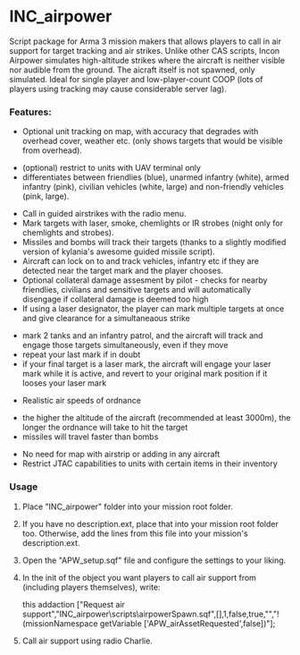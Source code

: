 # INC_airpower

Script package for Arma 3 mission makers that allows players to call in air support for target tracking and air strikes. 
Unlike other CAS scripts, Incon Airpower simulates high-altitude strikes where the aircraft is neither visible nor audible from the ground. 
The aicraft itself is not spawned, only simulated. 
Ideal for single player and low-player-count COOP (lots of players using tracking may cause considerable server lag). 


### Features:

* Optional unit tracking on map, with accuracy that degrades with overhead cover, weather etc. (only shows targets that would be visible from overhead). 
 - (optional) restrict to units with UAV terminal only
 - differentiates between friendlies (blue), unarmed infantry (white), armed infantry (pink), civilian vehicles (white, large) and non-friendly vehicles (pink, large). 
* Call in guided airstrikes with the radio menu. 
* Mark targets with laser, smoke, chemlights or IR strobes (night only for chemlights and strobes). 
* Missiles and bombs will track their targets (thanks to a slightly modified version of kylania's awesome guided missile script).
* Aircraft can lock on to and track vehicles, infantry etc if they are detected near the target mark and the player chooses. 
* Optional collateral damage assesment by pilot - checks for nearby friendlies, civilians and sensitive targets and will automatically disengage if collateral damage is deemed too high
* If using a laser designator, the player can mark multiple targets at once and give clearance for a simultaneaous strike
 - mark 2 tanks and an infantry patrol, and the aircraft will track and engage those targets simultaneously, even if they move
 - repeat your last mark if in doubt
 - if your final target is a laser mark, the aircraft will engage your laser mark while it is active, and revert to your original mark position if it looses your laser mark
* Realistic air speeds of ordnance 
 - the higher the altitude of the aircraft (recommended at least 3000m), the longer the ordnance will take to hit the target
 - missiles will travel faster than bombs
* No need for map with airstrip or adding in any aircraft
* Restrict JTAC capabilities to units with certain items in their inventory


### Usage

1. Place "INC_airpower" folder into your mission root folder. 
2. If you have no description.ext, place that into your mission root folder too. Otherwise, add the lines from this file into your mission's description.ext. 
3. Open the "APW_setup.sqf" file and configure the settings to your liking. 
4. In the init of the object you want players to call air support from (including players themselves), write:

    this addaction ["Request air support","INC_airpower\scripts\airpowerSpawn.sqf",[],1,false,true,"","!(missionNamespace getVariable ['APW_airAssetRequested',false])"];

5. Call air support using radio Charlie. 